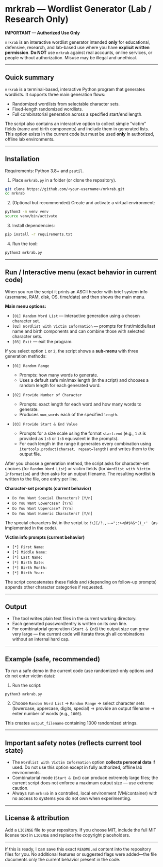 # mrkrab — Wordlist Generator (Lab / Research Only)

**IMPORTANT — Authorized Use Only**

`mrkrab` is an interactive wordlist generator intended **only** for educational, defensive, research, and lab-based use where you have **explicit written permission**.
**Do NOT** use `mrkrab` against real accounts, online services, or people without authorization. Misuse may be illegal and unethical.

---

## Quick summary

`mrkrab` is a terminal-based, interactive Python program that generates wordlists. It supports three main generation flows:

* Randomized wordlists from selectable character sets.
* Fixed-length randomized wordlists.
* Full combinatorial generation across a specified start/end length.

The script also contains an interactive option to collect simple "victim" fields (name and birth components) and include them in generated lists. This option exists in the current code but must be used **only** in authorized, offline lab environments.

---

## Installation

Requirements: Python 3.8+ and `psutil`.

1. Place `mrkrab.py` in a folder (or clone the repository).

```bash
git clone https://github.com/<your-username>/mrkrab.git
cd mrkrab
```

2. (Optional but recommended) Create and activate a virtual environment:

```bash
python3 -m venv venv
source venv/bin/activate
```

3. Install dependencies:

```bash
pip install -r requirements.txt
```

4. Run the tool:

```bash
python3 mrkrab.py
```

---

## Run / Interactive menu (exact behavior in current code)

When you run the script it prints an ASCII header with brief system info (username, RAM, disk, OS, time/date) and then shows the main menu.

**Main menu options:**

* `[01] Random Word List` — interactive generation using a chosen character set.
* `[02] Wordlist with Victim Information` — prompts for first/middle/last name and birth components and can combine those with selected character sets.
* `[03] Exit` — exit the program.

If you select option `1` or `2`, the script shows a **sub-menu** with three generation methods:

* `[01] Random Range`

  * Prompts: how many words to generate.
  * Uses a default safe min/max length (in the script) and chooses a random length for each generated word.
* `[02] Provide Number of Character`

  * Prompts: exact length for each word and how many words to generate.
  * Produces `num_words` each of the specified `length`.
* `[03] Provide Start & End Value`

  * Prompts for a size scale using the format `start:end` (e.g., `1:8` is provided as `1:8` or `1:8` equivalent in the prompts).
  * For each length in the range it generates every combination using `itertools.product(charset, repeat=length)` and writes them to the output file.

After you choose a generation method, the script asks for character-set choices (for `Random Word List`) or victim fields (for `Wordlist with Victim Information`) and then asks for an output filename. The resulting wordlist is written to the file, one entry per line.

**Character-set prompts (current behavior)**

* `Do You Want Special Characters? [Y/n]`
* `Do You Want Lowercase? [Y/n]`
* `Do You Want Uppercase? [Y/n]`
* `Do You Want Numeric Characters? [Y/n]`

The special characters list in the script is: `!\][/?.,~-=";:><@#$%&*()_+' ` (as implemented in the code).

**Victim info prompts (current behavior)**

* `[*] First Name:`
* `[*] Middle Name:`
* `[*] Last Name:`
* `[*] Birth Date:`
* `[*] Birth Month:`
* `[*] Birth Year:`

The script concatenates these fields and (depending on follow-up prompts) appends other character categories if requested.

---

## Output

* The tool writes plain text files in the current working directory.
* Each generated password/entry is written on its own line.
* For combinatorial generation (`Start & End`) the output size can grow very large — the current code will iterate through all combinations without an internal hard cap.

---

## Example (safe, recommended)

To run a safe demo in the current code (use randomized-only options and do not enter victim data):

1. Run the script:

```
python3 mrkrab.py
```

2. Choose `Random Word List` → `Random Range` → select character sets (lowercase, uppercase, digits, special) → provide an output filename → enter number of words (e.g., `1000`).

This creates `output_filename` containing 1000 randomized strings.

---

## Important safety notes (reflects current tool state)

* The `Wordlist with Victim Information` option **collects personal data** if used. Do not use this option except in fully authorized, offline lab environments.
* Combinatorial mode (`Start & End`) can produce extremely large files; the current script does not enforce a maximum output size — use extreme caution.
* Always run `mrkrab` in a controlled, local environment (VM/container) with no access to systems you do not own when experimenting.

---

## License & attribution

Add a `LICENSE` file to your repository. If you choose MIT, include the full MIT license text in `LICENSE` and replace the copyright placeholders.

---

If this is ready, I can save this exact `README.md` content into the repository files for you. No additional features or suggested flags were added—the file documents only the current behavior present in the code.
